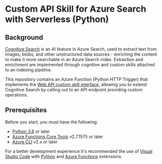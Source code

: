 # Custom API Skill for Azure Search with Serverless (Python)

## Background

[Cognitive Search](https://docs.microsoft.com/en-us/azure/search/cognitive-search-concept-intro) is an AI feature in Azure Search, used to extract text from images, blobs, and other unstructured data sources - enriching the content to make it more searchable in an Azure Search index. Extraction and enrichment are implemented through cognitive and custom skills attached to an indexing pipeline.

This repository contains an Azure Function (Python HTTP Trigger) that implements the [Web API custom skill interface](https://docs.microsoft.com/en-us/azure/search/cognitive-search-custom-skill-interface#web-api-custom-skill-interface), allowing you to extend Cognitive Search by calling out to an API endpoint providing custom operations.

## Prerequisites

Before you start, you must have the following:

- [Python 3.6](https://www.python.org/downloads/) or later
- [Azure Functions Core Tools](https://docs.microsoft.com/en-us/azure/azure-functions/functions-run-local#v2) v2.7.1575 or later
- [Azure CLI](https://docs.microsoft.com/en-us/cli/azure/install-azure-cli?view=azure-cli-latest) v2.x or later

For a better development experience it's recommended the use of [Visual Studio Code](https://code.visualstudio.com/) with [Python](https://marketplace.visualstudio.com/items?itemName=ms-python.python) and [Azure Functions](https://marketplace.visualstudio.com/items?itemName=ms-azuretools.vscode-azurefunctions) extensions.

